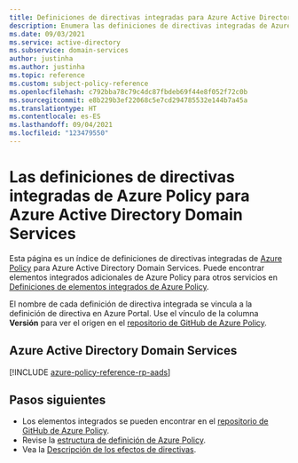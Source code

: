 ```yaml
---
title: Definiciones de directivas integradas para Azure Active Directory Domain Services
description: Enumera las definiciones de directivas integradas de Azure Policy para Azure Active Directory Domain Services. Estas definiciones de directivas integradas proporcionan enfoques comunes para administrar los recursos de Azure.
ms.date: 09/03/2021
ms.service: active-directory
ms.subservice: domain-services
author: justinha
ms.author: justinha
ms.topic: reference
ms.custom: subject-policy-reference
ms.openlocfilehash: c792bba78c79c4dc87fbdeb69f44e8f052f72c0b
ms.sourcegitcommit: e8b229b3ef22068c5e7cd294785532e144b7a45a
ms.translationtype: HT
ms.contentlocale: es-ES
ms.lasthandoff: 09/04/2021
ms.locfileid: "123479550"
---
```

# <a name="azure-policy-built-in-definitions-for-azure-active-directory-domain-services"></a>Las definiciones de directivas integradas de Azure Policy para Azure Active Directory Domain Services

Esta página es un índice de definiciones de directivas integradas de [Azure Policy](../governance/policy/overview.md) para Azure Active Directory Domain Services. Puede encontrar elementos integrados adicionales de Azure Policy para otros servicios en [Definiciones de elementos integrados de Azure Policy](../governance/policy/samples/built-in-policies.md).

El nombre de cada definición de directiva integrada se vincula a la definición de directiva en Azure Portal. Use el vínculo de la columna **Versión** para ver el origen en el [repositorio de GitHub de Azure Policy](https://github.com/Azure/azure-policy).

## <a name="azure-active-directory-domain-services"></a>Azure Active Directory Domain Services

[!INCLUDE [azure-policy-reference-rp-aads](../../includes/policy/reference/byrp/microsoft.aad.md)]

## <a name="next-steps"></a>Pasos siguientes

- Los elementos integrados se pueden encontrar en el [repositorio de GitHub de Azure Policy](https://github.com/Azure/azure-policy).
- Revise la [estructura de definición de Azure Policy](../governance/policy/concepts/definition-structure.md).
- Vea la [Descripción de los efectos de directivas](../governance/policy/concepts/effects.md).
